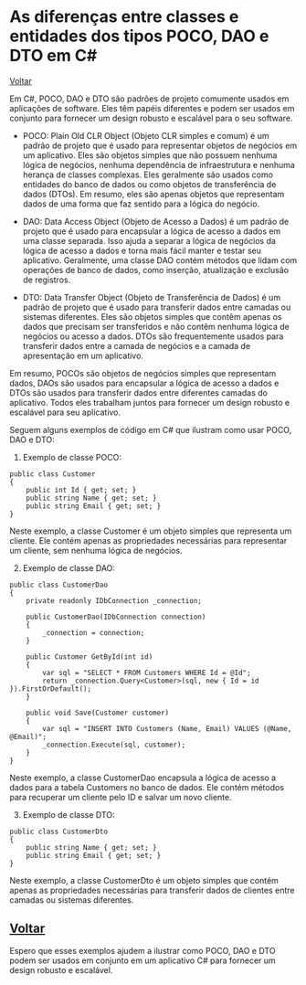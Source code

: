# As diferenças entre classes e entidades dos tipos POCO, DAO e DTO em C#

<a href="https://github.com/stackforgecode/sf-csharp-responde/blob/main/README.md" style="position: sticky;">Voltar</a>

Em C#, POCO, DAO e DTO são padrões de projeto comumente usados em aplicações de software. Eles têm papéis diferentes e podem ser usados ​​em conjunto para fornecer um design robusto e escalável para o seu software.

- POCO: Plain Old CLR Object (Objeto CLR simples e comum) é um padrão de projeto que é usado para representar objetos de negócios em um aplicativo. Eles são objetos simples que não possuem nenhuma lógica de negócios, nenhuma dependência de infraestrutura e nenhuma herança de classes complexas. Eles geralmente são usados ​​como entidades do banco de dados ou como objetos de transferência de dados (DTOs). Em resumo, eles são apenas objetos que representam dados de uma forma que faz sentido para a lógica do negócio.

- DAO: Data Access Object (Objeto de Acesso a Dados) é um padrão de projeto que é usado para encapsular a lógica de acesso a dados em uma classe separada. Isso ajuda a separar a lógica de negócios da lógica de acesso a dados e torna mais fácil manter e testar seu aplicativo. Geralmente, uma classe DAO contém métodos que lidam com operações de banco de dados, como inserção, atualização e exclusão de registros.

- DTO: Data Transfer Object (Objeto de Transferência de Dados) é um padrão de projeto que é usado para transferir dados entre camadas ou sistemas diferentes. Eles são objetos simples que contêm apenas os dados que precisam ser transferidos e não contêm nenhuma lógica de negócios ou acesso a dados. DTOs são frequentemente usados ​​para transferir dados entre a camada de negócios e a camada de apresentação em um aplicativo.

Em resumo, POCOs são objetos de negócios simples que representam dados, DAOs são usados ​​para encapsular a lógica de acesso a dados e DTOs são usados ​​para transferir dados entre diferentes camadas do aplicativo. Todos eles trabalham juntos para fornecer um design robusto e escalável para seu aplicativo.

Seguem alguns exemplos de código em C# que ilustram como usar POCO, DAO e DTO:

1. Exemplo de classe POCO:
```
public class Customer
{
    public int Id { get; set; }
    public string Name { get; set; }
    public string Email { get; set; }
}
```
Neste exemplo, a classe Customer é um objeto simples que representa um cliente. Ele contém apenas as propriedades necessárias para representar um cliente, sem nenhuma lógica de negócios.

2. Exemplo de classe DAO:
```
public class CustomerDao
{
    private readonly IDbConnection _connection;

    public CustomerDao(IDbConnection connection)
    {
        _connection = connection;
    }

    public Customer GetById(int id)
    {
        var sql = "SELECT * FROM Customers WHERE Id = @Id";
        return _connection.Query<Customer>(sql, new { Id = id }).FirstOrDefault();
    }

    public void Save(Customer customer)
    {
        var sql = "INSERT INTO Customers (Name, Email) VALUES (@Name, @Email)";
        _connection.Execute(sql, customer);
    }
}
```
Neste exemplo, a classe CustomerDao encapsula a lógica de acesso a dados para a tabela Customers no banco de dados. Ele contém métodos para recuperar um cliente pelo ID e salvar um novo cliente.

3. Exemplo de classe DTO:
```
public class CustomerDto
{
    public string Name { get; set; }
    public string Email { get; set; }
}
```
Neste exemplo, a classe CustomerDto é um objeto simples que contém apenas as propriedades necessárias para transferir dados de clientes entre camadas ou sistemas diferentes.

<a href="https://github.com/stackforgecode/sf-csharp-responde/blob/main/README.md" style="position: sticky;">Voltar</a>
-----------
Espero que esses exemplos ajudem a ilustrar como POCO, DAO e DTO podem ser usados em conjunto em um aplicativo C# para fornecer um design robusto e escalável.



